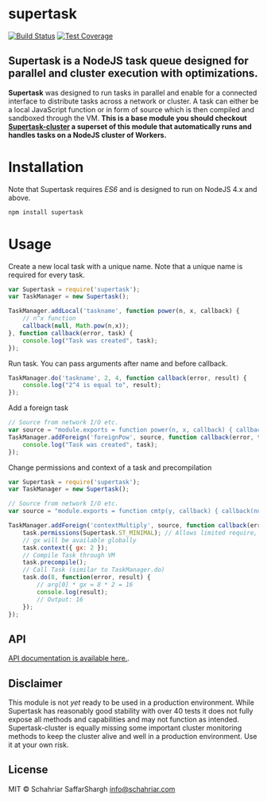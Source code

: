 # supertask
[![Build Status](https://travis-ci.org/schahriar/supertask.svg?branch=master)](https://travis-ci.org/schahriar/supertask)
[![Test Coverage](https://codeclimate.com/github/schahriar/supertask/badges/coverage.svg)](https://codeclimate.com/github/schahriar/supertask/coverage)

## Supertask is a NodeJS task queue designed for parallel and cluster execution with optimizations.

**Supertask** was designed to run tasks in parallel and enable for a connected interface to distribute tasks across a network or cluster. A task can either be a local JavaScript function or in form of source which is then compiled and sandboxed through the VM. **This is a base module you should checkout [Supertask-cluster](https://github.com/schahriar/supertask-cluster) a superset of this module that automatically runs and handles tasks on a NodeJS cluster of Workers.**

# Installation
Note that Supertask requires *ES6* and is designed to run on NodeJS 4.x and above.
```javascript
npm install supertask
```

# Usage
Create a new local task with a unique name. Note that a unique name is required for every task.
```javascript
var Supertask = require('supertask');
var TaskManager = new Supertask();

TaskManager.addLocal('taskname', function power(n, x, callback) {
    // n^x function
    callback(null, Math.pow(n,x));
}, function callback(error, task) {
    console.log("Task was created", task);
});
```

Run task. You can pass arguments after name and before callback.

```javascript
TaskManager.do('taskname', 2, 4, function callback(error, result) {
    console.log("2^4 is equal to", result);
});
```

Add a foreign task
```javascript
// Source from network I/O etc.
var source = "module.exports = function power(n, x, callback) { callback(null, Math.pow(n,x)); }";
TaskManager.addForeign('foreignPow', source, function callback(error, task) {
    console.log("Task was created", task);
});
```

Change permissions and context of a task and precompilation
```javascript
var Supertask = require('supertask');
var TaskManager = new Supertask();

// Source from network I/O etc.
var source = "module.exports = function cmtp(y, callback) { callback(null, y * gx); }";

TaskManager.addForeign('contextMultiply', source, function callback(error, task) {
    task.permissions(Supertask.ST_MINIMAL); // Allows limited require, Buffer, etc.
    // gx will be available globally
    task.context({ gx: 2 });
    // Compile Task through VM
    task.precompile();
    // Call Task (similar to TaskManager.do)
    task.do(8, function(error, result) {
        // arg[0] * gx = 8 * 2 = 16
        console.log(result);
        // Output: 16
    });
});
```

## API
[API documentation is available here.](./documentation/api.md).

## Disclaimer
This module is not *yet* ready to be used in a production environment. While Supertask has reasonably good stability with over 40 tests it does not fully expose all methods and capabilities and may not function as intended. Supertask-cluster is equally missing some important cluster monitoring methods to keep the cluster alive and well in a production environment. Use it at your own risk.

## License
MIT © Schahriar SaffarShargh <info@schahriar.com>